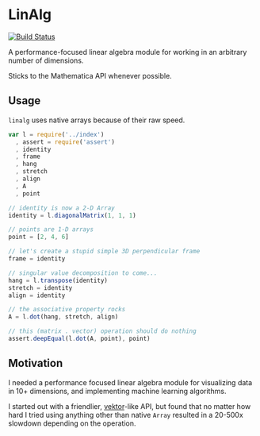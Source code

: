 # LinAlg

[![Build Status](https://travis-ci.org/ben-ng/linalg.svg?branch=master)](https://travis-ci.org/ben-ng/linalg)

A performance-focused linear algebra module for working in an arbitrary number of dimensions.

Sticks to the Mathematica API whenever possible.

## Usage

`linalg` uses native arrays because of their raw speed.

```javascript
var l = require('../index')
  , assert = require('assert')
  , identity
  , frame
  , hang
  , stretch
  , align
  , A
  , point

// identity is now a 2-D Array
identity = l.diagonalMatrix(1, 1, 1)

// points are 1-D arrays
point = [2, 4, 6]

// let's create a stupid simple 3D perpendicular frame
frame = identity

// singular value decomposition to come...
hang = l.transpose(identity)
stretch = identity
align = identity

// the associative property rocks
A = l.dot(hang, stretch, align)

// this (matrix . vector) operation should do nothing
assert.deepEqual(l.dot(A, point), point)
```

## Motivation

I needed a performance focused linear algebra module for visualizing data in 10+ dimensions, and implementing machine learning algorithms.

I started out with a friendlier, [vektor](https://www.npmjs.org/package/vektor)-like API, but found that no matter how hard I tried using anything other than native `Array` resulted in a 20-500x slowdown depending on the operation.
